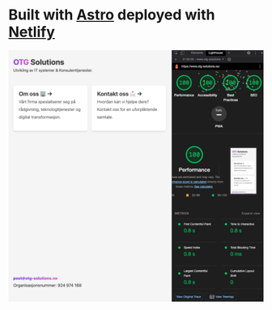 # Built with [Astro](https://astro.build) deployed with [Netlify](https://www.netlify.com/)

![lighthouse](/public/images/lighthouse.png)
